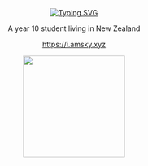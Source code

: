 <div align="center">
  <a href="https://git.io/typing-svg">
    <img src="https://readme-typing-svg.demolab.com?font=Fira+Code&pause=1000&center=true&width=435&lines=Hi!+I'm+Sky!" alt="Typing SVG" />
  </a>
</div>

<p align="center">A year 10 student living in New Zealand</p>
<p align="center"><a href=https://i.amsky.xyz>https://i.amsky.xyz</a></p>
<p align="center">
  <a href="https://github.com/c2y5">
    <img height=200 align="center" src="https://vercel.amsky.xyz/api?username=c2y5&theme=github_dark&show_icons=true&count_private=true" />
  </a>
</p
